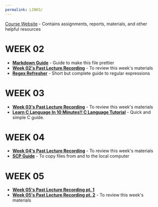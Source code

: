 ```yaml
---
permalink: LINKS/
---
```


[Course Website](https://os.vlsm.org/) - Contains assignments, reports, materials, and other helpful resources

# WEEK 02
- [**Markdown Guide**](https://www.markdownguide.org/basic-syntax/) - Guide to make this file prettier
- [**Week 02's Past Lecture Recording**](https://www.youtube.com/watch?v=QpmAKN9j2ks) - To review this week's materials
- [**Regex Refresher**](https://www.youtube.com/watch?v=bgBWp9EIlMM) - Short but complete guide to regular expressions

# WEEK 03
- [**Week 03's Past Lecture Recording**](https://www.youtube.com/watch?v=PBkZynNIZWk) - To review this week's materials
- [**Learn C Language In 10 Minutes!! C Language Tutorial**](https://www.youtube.com/watch?v=dTp0c41XnrQ) - Quick and simple C guide.

# WEEK 04
- [**Week 04's Past Lecture Recording**](https://www.youtube.com/watch?v=uFj7mKNq1t0) - To review this week's materials
- [**SCP Guide**](https://medium.com/@tericcabrel/how-to-copy-files-over-ssh-8aff6b7c560f) - To copy files from and to the local computer

# WEEK 05
- [**Week 05's Past Lecture Recording pt. 1**](https://youtu.be/E7pmf5pySTM)
- [**Week 05's Past Lecture Recording pt. 2**](https://youtu.be/y0LkcoFO1jU) - To review this week's materials
